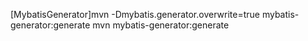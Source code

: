 [MybatisGenerator]mvn -Dmybatis.generator.overwrite=true mybatis-generator:generate
mvn mybatis-generator:generate